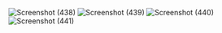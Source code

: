 ![Screenshot (438)](https://user-images.githubusercontent.com/49534250/226167934-85246b9d-a519-46a2-acfc-de618c0ec037.png)
![Screenshot (439)](https://user-images.githubusercontent.com/49534250/226167938-09a01b68-a9a4-4633-b6f3-cf1fd90b7808.png)
![Screenshot (440)](https://user-images.githubusercontent.com/49534250/226167943-3d33f6a4-508a-4878-b039-443de378f034.png)
![Screenshot (441)](https://user-images.githubusercontent.com/49534250/226167948-982874d8-1ed3-4056-848e-c0caeb0f6d55.png)

